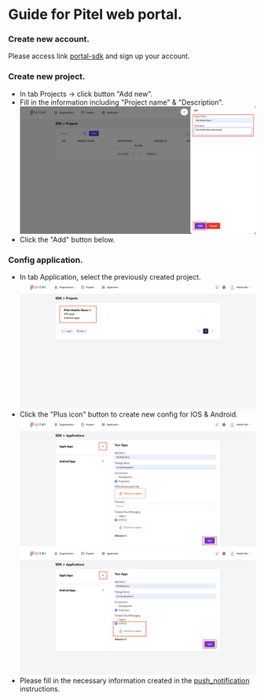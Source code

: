 # Guide for Pitel web portal.

### Create new account.

Please access link [portal-sdk](https://portal-sdk.tel4vn.com/login) and sign up your account.

### Create new project.

- In tab Projects -> click button "Add new".
- Fill in the information including "Project name" & "Description".
  ![new_project](src/assets/images/new_project.png)
- Click the "Add" button below.

### Config application.

- In tab Application, select the previously created project.
  ![select_app](src/assets/images/select_app.png)
- Click the "Plus icon" button to create new config for IOS & Android.
  ![config_ios](src/assets/images/config_ios.png)
  ![config_android](src/assets/images/config_android.png)
- Please fill in the necessary information created in the [push_notification](https://github.com/tel4vn-team/react-native-pitel-voip/blob/1.1.0-rc/docs/PUSH_NOTIF.md) instructions.
